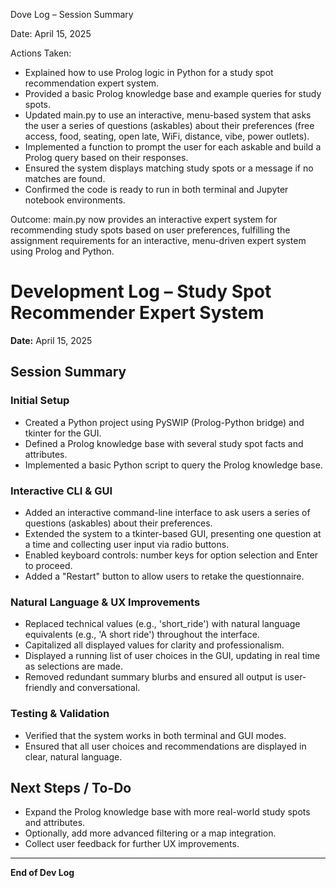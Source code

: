
Dove Log – Session Summary

Date: April 15, 2025

Actions Taken:
- Explained how to use Prolog logic in Python for a study spot recommendation expert system.
- Provided a basic Prolog knowledge base and example queries for study spots.
- Updated main.py to use an interactive, menu-based system that asks the user a series of questions (askables) about their preferences (free access, food, seating, open late, WiFi, distance, vibe, power outlets).
- Implemented a function to prompt the user for each askable and build a Prolog query based on their responses.
- Ensured the system displays matching study spots or a message if no matches are found.
- Confirmed the code is ready to run in both terminal and Jupyter notebook environments.

Outcome:
main.py now provides an interactive expert system for recommending study spots based on user preferences, fulfilling the assignment requirements for an interactive, menu-driven expert system using Prolog and Python.

# Development Log – Study Spot Recommender Expert System

**Date:** April 15, 2025

## Session Summary

### Initial Setup
- Created a Python project using PySWIP (Prolog-Python bridge) and tkinter for the GUI.
- Defined a Prolog knowledge base with several study spot facts and attributes.
- Implemented a basic Python script to query the Prolog knowledge base.

### Interactive CLI & GUI
- Added an interactive command-line interface to ask users a series of questions (askables) about their preferences.
- Extended the system to a tkinter-based GUI, presenting one question at a time and collecting user input via radio buttons.
- Enabled keyboard controls: number keys for option selection and Enter to proceed.
- Added a "Restart" button to allow users to retake the questionnaire.

### Natural Language & UX Improvements
- Replaced technical values (e.g., 'short_ride') with natural language equivalents (e.g., 'A short ride') throughout the interface.
- Capitalized all displayed values for clarity and professionalism.
- Displayed a running list of user choices in the GUI, updating in real time as selections are made.
- Removed redundant summary blurbs and ensured all output is user-friendly and conversational.

### Testing & Validation
- Verified that the system works in both terminal and GUI modes.
- Ensured that all user choices and recommendations are displayed in clear, natural language.

## Next Steps / To-Do
- Expand the Prolog knowledge base with more real-world study spots and attributes.
- Optionally, add more advanced filtering or a map integration.
- Collect user feedback for further UX improvements.

---

**End of Dev Log**
